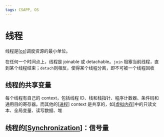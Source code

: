 ```yaml
---
tags: CSAPP, OS
---
```

# 线程

线程是[[os]]调度资源的最小单位。

在任何一个时间点上，线程是 joinable 或 detachable。`join` 阻塞当前线程，直到某个线程结束；`detach`则相反，使得某个线程分离，即不可被一个线程回收

## 线程的共享变量

每个线程有自己的 context，包括线程 ID、栈和栈指针、程序计数器、条件码和通用目的寄存器。而其他的[[进程]] context 是共享的，如[[虚拟内存]]中的只读文本、全局变量、读写数据、堆

## 线程的[[Synchronization]]：信号量

[//begin]: # "Autogenerated link references for markdown compatibility"
[os]: os.md "操作系统"
[进程]: 进程.md "进程"
[虚拟内存]: ../csapp/虚拟内存.md "虚拟内存"
[Synchronization]: Synchronization.md "Synchronization"
[//end]: # "Autogenerated link references"
